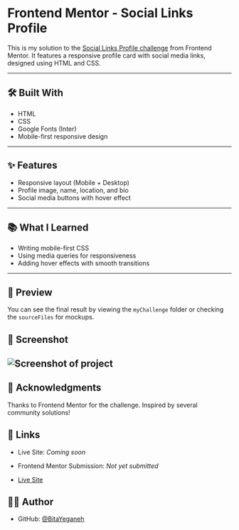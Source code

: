 # Frontend Mentor - Social Links Profile

This is my solution to the [Social Links Profile challenge](https://www.frontendmentor.io/challenges/social-links-profile-UG32l9m6dQ) from Frontend Mentor. It features a responsive profile card with social media links, designed using HTML and CSS.


---

## 🛠️ Built With

- HTML
- CSS
- Google Fonts (Inter)
- Mobile-first responsive design

---

## ✨ Features

- Responsive layout (Mobile + Desktop)
- Profile image, name, location, and bio
- Social media buttons with hover effect

---

## 📚 What I Learned

- Writing mobile-first CSS
- Using media queries for responsiveness
- Adding hover effects with smooth transitions

---

## 📸 Preview

You can see the final result by viewing the `myChallenge` folder or checking the `sourceFiles` for mockups.  

## 📸 Screenshot

![Screenshot of project](./screenshot.jpg)
---
## 🙏 Acknowledgments

Thanks to Frontend Mentor for the challenge. Inspired by several community solutions!

## 🔗 Links

- Live Site: *Coming soon*
- Frontend Mentor Submission: *Not yet submitted*


- [Live Site](https://BitaYeganeh.github.io/Summer-tasks)

## 🙋‍♀️ Author

- GitHub: [@BitaYeganeh](https://github.com/BitaYeganeh)

